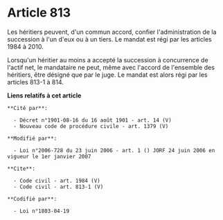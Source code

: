 # Article 813

Les héritiers peuvent, d'un commun accord, confier l'administration de la succession à l'un d'eux ou à un tiers. Le mandat
est régi par les articles 1984 à 2010. 

Lorsqu'un héritier au moins a accepté la succession à concurrence de l'actif net, le mandataire ne peut, même avec l'accord
de l'ensemble des héritiers, être désigné que par le juge. Le mandat est alors régi par les articles 813-1 à 814.

**Liens relatifs à cet article**

	**Cité par**:

	  - Décret n°1901-08-16 du 16 août 1901 - art. 14 (V)
	  - Nouveau code de procédure civile - art. 1379 (V)

	**Modifié par**:

	  - Loi n°2006-728 du 23 juin 2006 - art. 1 () JORF 24 juin 2006 en vigueur le 1er janvier 2007

	**Cite**:

	  - Code civil - art. 1984 (V)
	  - Code civil - art. 813-1 (V)

	**Codifié par**:

	  - Loi n°1803-04-19
